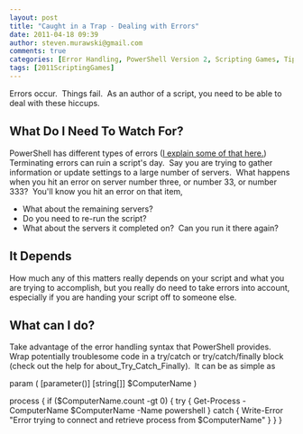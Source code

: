 ```yaml
---
layout: post
title: "Caught in a Trap - Dealing with Errors"
date: 2011-04-18 09:39
author: steven.murawski@gmail.com
comments: true
categories: [Error Handling, PowerShell Version 2, Scripting Games, Tip]
tags: [2011ScriptingGames]
---
```



Errors occur.&#160; Things fail.&#160; As an author of a script, you need to be able to deal with these hiccups.



## What Do I Need To Watch For?




PowerShell has different types of errors ([I explain some of that here.](http://static.squarespace.com/static/50a13c5be4b039333cb95a3b/50acf4c0e4b0c945709cfb5c/50acf51ae4b0c945709cff50/1353512218638/?format=original))&#160; Terminating errors can ruin a script's day.&#160; Say you are trying to gather information or update settings to a large number of servers.&#160; What happens when you hit an error on server number three, or number 33, or number 333?&#160; You'll know you hit an error on that item, 



*   What about the remaining servers?&#160; 
*   Do you need to re-run the script?&#160; 
*   What about the servers it completed on?&#160; Can you run it there again?


## It Depends




How much any of this matters really depends on your script and what you are trying to accomplish, but you really do need to take errors into account, especially if you are handing your script off to someone else.



## What can I do?




Take advantage of the error handling syntax that PowerShell provides.&#160; Wrap potentially troublesome code in a try/catch or try/catch/finally block (check out the help for about_Try_Catch_Finally).&#160; It can be as simple as 



param (
    [parameter()]
    [string[]]
    $ComputerName
    )

process 
{
    if ($ComputerName.count -gt 0) 
    {
        try 
        {
            Get-Process -ComputerName $ComputerName -Name powershell
        }
        catch 
        {
            Write-Error "Error trying to connect and retrieve process from $ComputerName"
        }
    }
}


